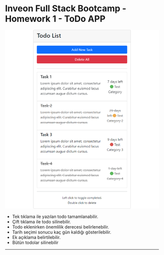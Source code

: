 # Inveon Full Stack Bootcamp - Homework 1 - ToDo APP

![ScreenShot](img/1.png)

* Tek tıklama ile yazılan todo tamamlanabilir.
* Çift tıklama ile todo silinebilir.
* Todo eklenirken önemlilik derecesi belirlenebilir.
* Tarih seçimi sonucu kaç gün kaldığı gösterilebilir.
* Ek açıklama belirtilebilir. 
* Bütün todolar silinebilir

<hr>
